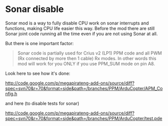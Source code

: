 # Sonar disable #

Sonar mod is a way to fully disable CPU work on sonar interrupts and functions, making CPU life easier this way.
Before the mod there are still Sonar joint code running all the time even if you are not using Sonar at all.

But there is one important factor:

> Sonar code is partially used for Crius v2 (LP1) PPM code and all PWM (Rx connected by more then 1 cable) Rx modes.
> In other words this mod will work for you ONLY if you use PPM\_SUM mode on pin A8.



Look here to see how it's done:

http://code.google.com/p/megapirateng-add-ons/source/diff?spec=svn70&r=70&format=side&path=/branches/PPM/ArduCopter/APM_Config.h

and here (to disable tests for sonar)

http://code.google.com/p/megapirateng-add-ons/source/diff?spec=svn70&r=70&format=side&path=/branches/PPM/ArduCopter/test.pde


